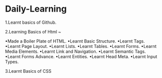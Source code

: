 # Daily-Learning

1.Learnt basics of Github.


2.Learning Basics of Html ~

 •Made a Boiler Plate of HTML.
 •Learnt Basic Structure.
 •Learnt Tags.
 •Learnt Page Layout.
 •Learnt Lists.
 •Learnt Tables.
 •Learnt Forms.
 •Learnt Media Elements.
 •Learnt Link and Navigation.
 •Learnt Semantic Tags.
 •Learnt Forms Advance.
 •Learnt Entities.
 •Learnt Head Meta.
 •Learnt Input Types.

  
 3.Learnt Basics of CSS 
